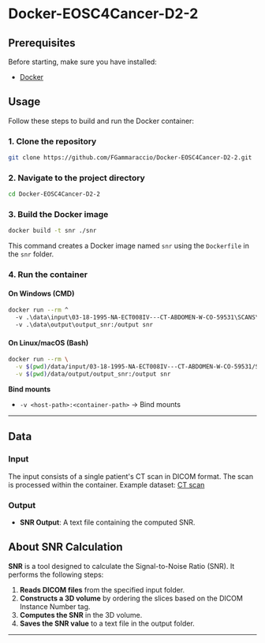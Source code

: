 # Docker-EOSC4Cancer-D2-2

## Prerequisites
Before starting, make sure you have installed:  
- [Docker](https://www.docker.com/)  

## Usage
Follow these steps to build and run the Docker container:

### 1. **Clone the repository**
   ```sh
   git clone https://github.com/FGammaraccio/Docker-EOSC4Cancer-D2-2.git
   ```

### 2. **Navigate to the project directory**
   ```sh
   cd Docker-EOSC4Cancer-D2-2
   ```

### 3. **Build the Docker image**
   ```sh
   docker build -t snr ./snr
   ```
   This command creates a Docker image named `snr` using the `Dockerfile` in the `snr` folder.

### 4. **Run the container**
#### On Windows (CMD)
   ```sh
   docker run --rm ^
     -v .\data\input\03-18-1995-NA-ECT008IV---CT-ABDOMEN-W-CO-59531\SCANS\2\DICOM:/input ^
     -v .\data\output\output_snr:/output snr
   ```

#### On Linux/macOS (Bash)
   ```sh
   docker run --rm \
     -v $(pwd)/data/input/03-18-1995-NA-ECT008IV---CT-ABDOMEN-W-CO-59531/SCANS/2/DICOM:/input \
     -v $(pwd)/data/output/output_snr:/output snr
   ```
   **Bind mounts**  
   - `-v <host-path>:<container-path>` → Bind mounts


---

## Data

### Input
The input consists of a single patient's CT scan in DICOM format. The scan is processed within the container.
Example dataset: [CT scan](https://xnat.health-ri.nl/app/action/DisplayItemAction/search_element/xnat%3ActSessionData/search_field/xnat%3ActSessionData.ID/search_value/BMIAXNAT_E87500/popup/false/project/eosc4cancer_tcga_coad)

### Output
- **SNR Output**: A text file containing the computed SNR.

## About SNR Calculation
**SNR** is a tool designed to calculate the Signal-to-Noise Ratio (SNR). It performs the following steps:

1. **Reads DICOM files** from the specified input folder.
2. **Constructs a 3D volume** by ordering the slices based on the DICOM Instance Number tag.
3. **Computes the SNR** in the 3D volume.
4. **Saves the SNR value** to a text file in the output folder.

---



